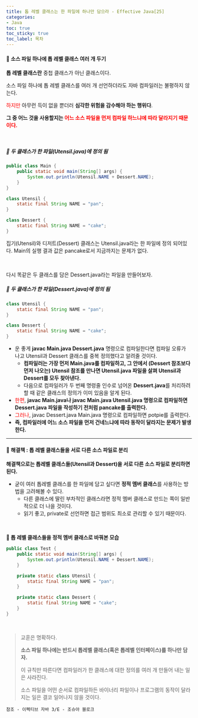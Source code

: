 ```yaml
---
title: 톱 레벨 클래스는 한 파일에 하나만 담으라 - Effective Java[25]
categories:
- Java
toc: true
toc_sticky: true
toc_label: 목차
---
```




#### 🔗 소스 파일 하나에 톱 레벨 클래스 여러 개 두기

**톱 레벨 클래스란** 중첩 클래스가 아닌 클래스이다.

소스 파일 하나에 톱 레벨 클래스를 여러 개 선언하더라도 자바 컴파일러는 불평하지 않는다.

<span style="color:red;">하지만</span> 아무런 득이 없을 뿐더러 **심각한 위험을 감수해야 하는 행위다**.

**그 중 어느 것을 사용할지는 <span style="color:red;">어느 소스 파일을 먼저 컴파일 하느냐에 따라 달라지기 때문이다.</span>**



<br>


##### 💎 두 클래스가 한 파일(Utensil.java)에 정의 됨 

```java
public class Main {
    public static void main(String[] args) {
        System.out.println(Utensil.NAME + Dessert.NAME);
    }
}

class Utensil {
    static final String NAME = "pan";
}

class Dessert {
    static final String NAME = "cake";
}
```

집기(Utensil)와 디저트(Dessert) 클래스는 Utensil.java라는 한 파일에 정의 되어있다.
Main의 실행 결과 값은 pancake로서 지금까지는 문제가 없다.

<br>

다시 똑같은 두 클래스를 담은 Dessert.java라는 파일을 만들어보자.

##### 💎 두 클래스가 한 파일(Dessert.java)에 정의 됨 

```java
class Utensil {
    static final String NAME = "pan";
}

class Dessert {
    static final String NAME = "cake";
}
```

- 운 좋게 **javac Main.java Dessert.java** 명령으로 컴파일한다면 컴파일 오류가 나고 Utensil과 Dessert 클래스를 중복 정의했다고 알려줄 것이다.
  - **컴파일러는 가장 먼저 Main.java를 컴파일하고, 그 안에서 (Dessert 참조보다 먼저 나오는) Utensil 참조를 만나면 Utensil.java 파일을 살펴 Utensil과 Dessert를 모두 찾아낸다.**
  - 다음으로 컴파일러가 두 번째 명령줄 인수로 넘어온 **Dessert.java**를 처리하려 할 때 같은 클래스의 정의가 이미 있음을 알게 된다.
- <span style="color:red;">한편</span>, **javac Main.java나 javac Main.java Utensil.java 명령으로 컴파일하면 Dessert.java 파일을 작성하기 전처럼 pancake를 출력한다.**
- <span style="color:red;">그러나</span>, javac Dessert.java Main.java 명령으로 컴파일하면 potpie를 출력한다.
- **즉, 컴파일러에 어느 소스 파일을 먼저 건네느냐에 따라 동작이 달라지는 문제가 발생한다.**



<hr>



#### 🔗 해결책 : 톱 레벨 클래스들을 서로 다른 소스 파일로 분리

**해결책으로는 톱레벨 클래스들(Utensil과 Dessert)을 서로 다른 소스 파일로 분리하면 된다.**

- 굳이 여러 톱레벨 클래스를 한 파일에 담고 싶다면 **정적 멤버 클래스**를 사용하는 방법을 고려해볼 수 있다.
  - 다른 클래스에 딸린 부차적인 클래스라면 정적 멤버 클래스로 만드는 쪽이 일반적으로 더 나을 것이다.
  - 읽기 좋고, private로 선언하면 접근 범위도 최소로 관리할 수 있기 때문이다.

<br>



**💎 톱 레벨 클래스들을 정적 멤버 클래스로 바꿔본 모습**

```java
public class Test {
    public static void main(String[] args) {
        System.out.println(Utensil.NAME + Dessert.NAME);
    }

    private static class Utensil {
        static final String NAME = "pan";
    }

    private static class Dessert {
        static final String NAME = "cake";
    }
}
```

<br>



> 교훈은 명확하다. 
>
> **소스 파일 하나에는 반드시 톱레벨 클래스(혹은 톱레벨 인터페이스)를 하나만 담자.**
>
> 이 규칙만 따른다면 컴파일러가 한 클래스에 대한 정의를 여러 개 만들어 내는 일은 사라진다. 
>
> 소스 파일을 어떤 순서로 컴파일하든 바이너리 파일이나 프로그램의 동작이 달라지는 일은 결코 일어나지 않을 것이다.



```
참조 - 이펙티브 자바 3/E - 조슈아 블로크
```

